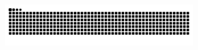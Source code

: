 ![Snake animation](https://github.com/mrdamos69/mrdamos69/blob/output/github-contribution-grid-snake.svg)
